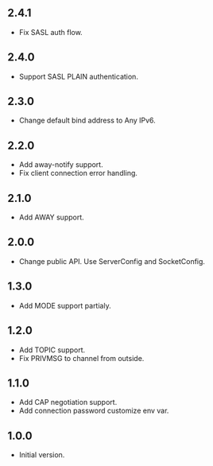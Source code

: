 ## 2.4.1

- Fix SASL auth flow.

## 2.4.0

- Support SASL PLAIN authentication.

## 2.3.0

- Change default bind address to Any IPv6.

## 2.2.0

- Add away-notify support.
- Fix client connection error handling.

## 2.1.0

- Add AWAY support.

## 2.0.0

- Change public API. Use ServerConfig and SocketConfig.

## 1.3.0

- Add MODE support partialy.

## 1.2.0

- Add TOPIC support.
- Fix PRIVMSG to channel from outside.

## 1.1.0

- Add CAP negotiation support.
- Add connection password customize env var.

## 1.0.0

- Initial version.

